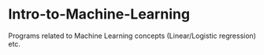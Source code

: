 # Intro-to-Machine-Learning
Programs related to Machine Learning concepts (Linear/Logistic regression) etc.
